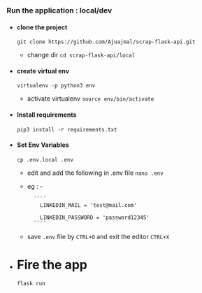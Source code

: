 ### Run the application : local/dev

 - #### clone the project

      `git clone https://github.com/Ajuajmal/scrap-flask-api.git`

    - change dir `cd scrap-flask-api/local`

 - #### create virtual env

      `virtualenv -p python3 env`

    - activate virtualenv `source env/bin/activate`

 - #### Install requirements

      `pip3 install -r requirements.txt`

  - #### Set Env Variables

      `cp .env.local .env`

      - edit and add the following in .env file `nano .env`

      - eg : -  

              ````
                LINKEDIN_MAIL = 'test@mail.com'

                LINKEDIN_PASSWORD = 'password12345'
              ````

      - save `.env` file by `CTRL+O` and exit the editor `CTRL+X`

   - # Fire the app

       `flask run`
